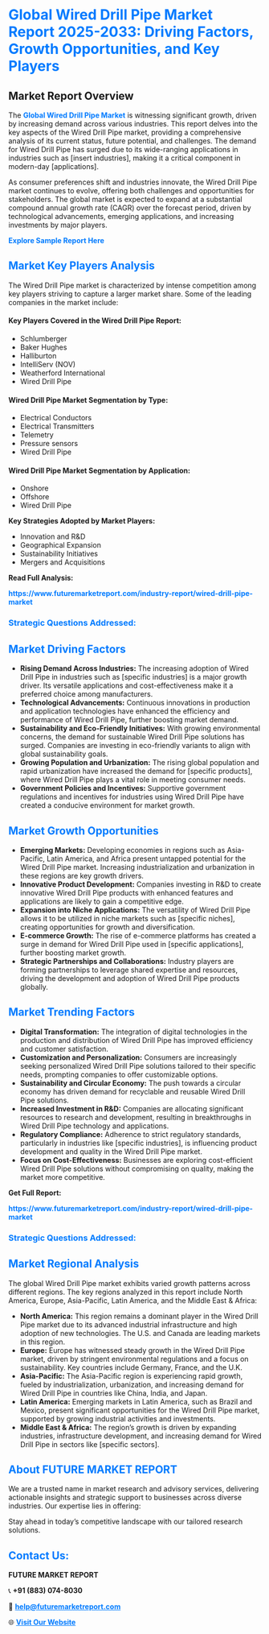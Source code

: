 <h1 style="color: #007BFF;">Global Wired Drill Pipe Market Report 2025-2033: Driving Factors, Growth Opportunities, and Key Players</h1>

<section id="overview">
<h2>Market Report Overview</h2>
<p>The <a href="https://www.futuremarketreport.com/industry-report/wired-drill-pipe-market" style="color: #007BFF; text-decoration: none;"><strong>Global Wired Drill Pipe Market</strong></a> is witnessing significant growth, driven by increasing demand across various industries. This report delves into the key aspects of the Wired Drill Pipe market, providing a comprehensive analysis of its current status, future potential, and challenges. The demand for Wired Drill Pipe has surged due to its wide-ranging applications in industries such as [insert industries], making it a critical component in modern-day [applications].</p>
<p>As consumer preferences shift and industries innovate, the Wired Drill Pipe market continues to evolve, offering both challenges and opportunities for stakeholders. The global market is expected to expand at a substantial compound annual growth rate (CAGR) over the forecast period, driven by technological advancements, emerging applications, and increasing investments by major players.</p>
</section>

<section id="overview">
<p><a href="https://www.futuremarketreport.com/request-sample/reportId=105512" style="color: #007BFF; text-decoration: none;"><strong>Explore Sample Report Here</strong></a></p>
</section>

<section id="key-players">
<h2 style="color: #007BFF;">Market Key Players Analysis</h2>
<p>The Wired Drill Pipe market is characterized by intense competition among key players striving to capture a larger market share. Some of the leading companies in the market include:</p>
<h4>Key Players Covered in the Wired Drill Pipe Report:</h4>
<ul><li>Schlumberger</li><li>Baker Hughes</li><li>Halliburton</li><li>IntelliServ (NOV)</li><li>Weatherford International</li><li>Wired Drill Pipe</li></ul>
<h4>Wired Drill Pipe Market Segmentation by Type:</h4>
<ul><li>Electrical Conductors</li><li>Electrical Transmitters</li><li>Telemetry</li><li>Pressure sensors</li><li>Wired Drill Pipe</li></ul>

<h4>Wired Drill Pipe Market Segmentation by Application:</h4>
<ul><li>Onshore</li><li>Offshore</li><li>Wired Drill Pipe</li></ul>
<p><strong>Key Strategies Adopted by Market Players:</strong></p>
<ul>
<li>Innovation and R&D</li>
<li>Geographical Expansion</li>
<li>Sustainability Initiatives</li>
<li>Mergers and Acquisitions</li>
</ul>
</section>

<section>
<p><strong>Read Full Analysis: </strong></p><a href="https://www.futuremarketreport.com/industry-report/wired-drill-pipe-market" style="color: #007BFF; text-decoration: none;"><strong>https://www.futuremarketreport.com/industry-report/wired-drill-pipe-market</strong></a>
<h3 style="color: #007BFF;">Strategic Questions Addressed:</h3>
</section>

<section id="driving-factors">
<h2 style="color: #007BFF;">Market Driving Factors</h2>
<ul>
<li><strong>Rising Demand Across Industries:</strong> The increasing adoption of Wired Drill Pipe in industries such as [specific industries] is a major growth driver. Its versatile applications and cost-effectiveness make it a preferred choice among manufacturers.</li>
<li><strong>Technological Advancements:</strong> Continuous innovations in production and application technologies have enhanced the efficiency and performance of Wired Drill Pipe, further boosting market demand.</li>
<li><strong>Sustainability and Eco-Friendly Initiatives:</strong> With growing environmental concerns, the demand for sustainable Wired Drill Pipe solutions has surged. Companies are investing in eco-friendly variants to align with global sustainability goals.</li>
<li><strong>Growing Population and Urbanization:</strong> The rising global population and rapid urbanization have increased the demand for [specific products], where Wired Drill Pipe plays a vital role in meeting consumer needs.</li>
<li><strong>Government Policies and Incentives:</strong> Supportive government regulations and incentives for industries using Wired Drill Pipe have created a conducive environment for market growth.</li>
</ul>
</section>

<section id="growth-opportunities">
<h2 style="color: #007BFF;">Market Growth Opportunities</h2>
<ul>
<li><strong>Emerging Markets:</strong> Developing economies in regions such as Asia-Pacific, Latin America, and Africa present untapped potential for the Wired Drill Pipe market. Increasing industrialization and urbanization in these regions are key growth drivers.</li>
<li><strong>Innovative Product Development:</strong> Companies investing in R&D to create innovative Wired Drill Pipe products with enhanced features and applications are likely to gain a competitive edge.</li>
<li><strong>Expansion into Niche Applications:</strong> The versatility of Wired Drill Pipe allows it to be utilized in niche markets such as [specific niches], creating opportunities for growth and diversification.</li>
<li><strong>E-commerce Growth:</strong> The rise of e-commerce platforms has created a surge in demand for Wired Drill Pipe used in [specific applications], further boosting market growth.</li>
<li><strong>Strategic Partnerships and Collaborations:</strong> Industry players are forming partnerships to leverage shared expertise and resources, driving the development and adoption of Wired Drill Pipe products globally.</li>
</ul>
</section>

<section id="trending-factors">
<h2 style="color: #007BFF;">Market Trending Factors</h2>
<ul>
<li><strong>Digital Transformation:</strong> The integration of digital technologies in the production and distribution of Wired Drill Pipe has improved efficiency and customer satisfaction.</li>
<li><strong>Customization and Personalization:</strong> Consumers are increasingly seeking personalized Wired Drill Pipe solutions tailored to their specific needs, prompting companies to offer customizable options.</li>
<li><strong>Sustainability and Circular Economy:</strong> The push towards a circular economy has driven demand for recyclable and reusable Wired Drill Pipe solutions.</li>
<li><strong>Increased Investment in R&D:</strong> Companies are allocating significant resources to research and development, resulting in breakthroughs in Wired Drill Pipe technology and applications.</li>
<li><strong>Regulatory Compliance:</strong> Adherence to strict regulatory standards, particularly in industries like [specific industries], is influencing product development and quality in the Wired Drill Pipe market.</li>
<li><strong>Focus on Cost-Effectiveness:</strong> Businesses are exploring cost-efficient Wired Drill Pipe solutions without compromising on quality, making the market more competitive.</li>
</ul>
</section>

<section>
<p><strong>Get Full Report: </strong></p><a href="https://www.futuremarketreport.com/industry-report/wired-drill-pipe-market" style="color: #007BFF; text-decoration: none;"><strong>https://www.futuremarketreport.com/industry-report/wired-drill-pipe-market</strong></a>
<h3 style="color: #007BFF;">Strategic Questions Addressed:</h3>
</section>


<section id="regional-analysis">
<h2 style="color: #007BFF;">Market Regional Analysis</h2>
<p>The global Wired Drill Pipe market exhibits varied growth patterns across different regions. The key regions analyzed in this report include North America, Europe, Asia-Pacific, Latin America, and the Middle East & Africa:</p>
<ul>
<li><strong>North America:</strong> This region remains a dominant player in the Wired Drill Pipe market due to its advanced industrial infrastructure and high adoption of new technologies. The U.S. and Canada are leading markets in this region.</li>
<li><strong>Europe:</strong> Europe has witnessed steady growth in the Wired Drill Pipe market, driven by stringent environmental regulations and a focus on sustainability. Key countries include Germany, France, and the U.K.</li>
<li><strong>Asia-Pacific:</strong> The Asia-Pacific region is experiencing rapid growth, fueled by industrialization, urbanization, and increasing demand for Wired Drill Pipe in countries like China, India, and Japan.</li>
<li><strong>Latin America:</strong> Emerging markets in Latin America, such as Brazil and Mexico, present significant opportunities for the Wired Drill Pipe market, supported by growing industrial activities and investments.</li>
<li><strong>Middle East & Africa:</strong> The region’s growth is driven by expanding industries, infrastructure development, and increasing demand for Wired Drill Pipe in sectors like [specific sectors].</li>
</ul>
</section>

<footer>
<h2 style="color: #007BFF;">About FUTURE MARKET REPORT</h2>
<p>We are a trusted name in market research and advisory services, delivering actionable insights and strategic support to businesses across diverse industries. Our expertise lies in offering:</p>

<p>Stay ahead in today’s competitive landscape with our tailored research solutions.</p>

<h2 style="color: #007BFF;">Contact Us:</h2>
<p><strong>FUTURE MARKET REPORT</strong></p>
<p>📞 <strong>+91 (883) 074-8030</strong></p>
<p>📧 <strong><a href="mailto:help@futuremarketreport.com" style="color: #007BFF;">help@futuremarketreport.com</a></strong></p>
<p>🌐 <strong><a href="https://www.futuremarketreport.com/" style="color: #007BFF;">Visit Our Website</a></strong></p>
</footer>